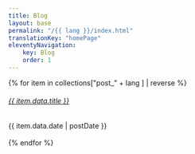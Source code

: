 ```yaml
---
title: Blog
layout: base
permalink: "/{{ lang }}/index.html"
translationKey: "homePage"
eleventyNavigation:
    key: Blog
    order: 1
---
```

{% for item in collections["post_" + lang ] | reverse %}
<h6><a href="{{ item.url }}">{{ item.data.title }}</a></h6> 
{{ item.data.date | postDate }}
<br>
<br>
{% endfor %}



